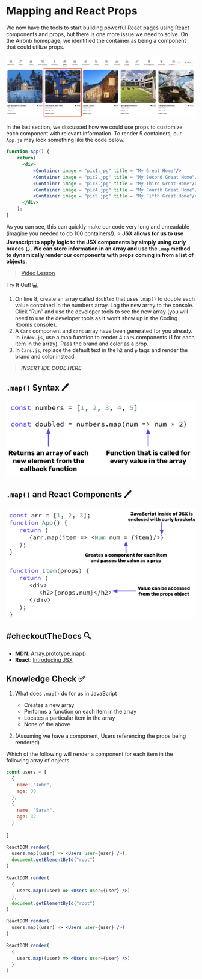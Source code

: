 # Mapping and React Props

We now have the tools to start building powerful React pages using React components and props, but there is one more issue we need to solve. On the Airbnb homepage, we identified the container as being a component that could utilize props.

![Component Example](./exemplar.png)

In the last section, we discussed how we could use props to customize each component with relevant information. To render 5 containers, our `App.js` may look something like the code below.

```jsx
function App() {
    return(
      <div>
          <Container image = "pic1.jpg" title = "My Great Home"/>
          <Container image = "pic2.jpg" title = "My Second Great Home"/>
          <Container image = "pic3.jpg" title = "My Third Great Home"/>
          <Container image = "pic4.jpg" title = "My Fourth Great Home"/>
          <Container image = "pic5.jpg" title = "My Fifth Great Home"/>  
      </div>  
    );
}
```

As you can see, this can quickly make our code very long and unreadable (imagine you needed to do 100 containers!). ⭐️ **JSX allows for us to use Javascript to apply logic to the JSX components by simply using curly braces `{}`. We can store information in an array and use the `.map` method to dynamically render our components with props coming in from a list of objects.**

> [Video Lesson](https://www.loom.com/share/31347dbc70dd44d6b7a6b918397ed9f6)

Try It Out! 💻
1. On line 8, create an array called `doubled` that uses `.map()` to double each value contained in the numbers array. Log the new array to the console. Click “Run” and use the developer tools to see the new array (you will need to use the developer tools as it won’t show up in the Coding Rooms console).
2. A `Cars` component and `cars` array have been generated for you already. In `index.js`, use a map function to render 4 `Cars` components (1 for each item in the array). Pass the brand and color as a prop.
3. In `Cars.js`, replace the default text in the `h2` and `p` tags and render the brand and color instead.

> ***INSERT IDE CODE HERE***

## `.map()` Syntax 🖊
![Map Syntax](./syntax1.png)

## `.map()` and React Components 🖊
![Map and React Syntax](./syntax2.png)

## #checkoutTheDocs 🔍
- **MDN**: [Array.prototype.map()](https://developer.mozilla.org/en-US/docs/Web/JavaScript/Reference/Global_Objects/Array/map)
- **React**: [Introducing JSX](https://reactjs.org/docs/introducing-jsx.html#embedding-expressions-in-jsx)

## Knowledge Check ✅
1. What does `.map()` do for us in JavaScript
    - Creates a new array 
    - Performs a function on each item in the array
    - Locates a particular item in the array
    - None of the above

2. (Assuming we have a component, Users referencing the props being rendered)

Which of the following will render a component for each item in the following array of objects
```js
const users = [
  {
    name: "John",
    age: 30
  },
  {
    name: "Sarah",
    age: 32
  }
  
]
```

``` jsx
ReactDOM.render(
  users.map((user) => <Users user={user} />),
  document.getElementById("root")
)
```

```jsx
ReactDOM.render(
  {
    users.map((user) => <Users user={user} />)
  },
  document.getElementById("root")
)
```

```jsx
ReactDOM.render(
  users.map((user) => <Users user={user} />)
)
```

```jsx
ReactDOM.render(
  {
    users.map((user) => <Users user={user} />)
  }
)
```